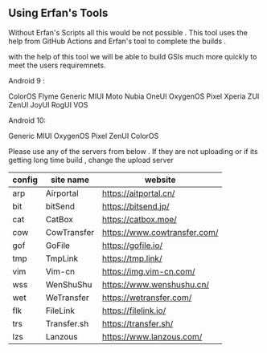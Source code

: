 ## Using Erfan's Tools


Without Erfan's Scripts all this would be not possible . This tool uses the help from GitHub Actions and Erfan's tool to complete the builds . 

with the help of this tool we will be able to build GSIs much more quickly to meet the users requiremnets. 

Android 9 : 

ColorOS Flyme Generic MIUI Moto Nubia OneUI OxygenOS Pixel Xperia ZUI ZenUI JoyUI  RogUI  VOS 

Android 10:

Generic MIUI OxygenOS Pixel ZenUI ColorOS



Please use any of the servers from below . If they are not uploading or if its getting long time build , change the upload server

| config | site name | website |
|  ----  | ----  |  ----  |
|  arp  |  Airportal  |  https://aitportal.cn/ |
|  bit  |  bitSend  |  https://bitsend.jp/ |
|  cat  |  CatBox  |  https://catbox.moe/
|  cow  |  CowTransfer  |  https://www.cowtransfer.com/ |
|  gof  |  GoFile  |  https://gofile.io/ |
|  tmp  |  TmpLink  |  https://tmp.link/ |
|  vim  |  Vim-cn  |  https://img.vim-cn.com/ |
|  wss  |  WenShuShu  |  https://www.wenshushu.cn/ |
|  wet  |  WeTransfer  |  https://wetransfer.com/ |
|  flk  |  FileLink  |  https://filelink.io/ |
|  trs  |  Transfer.sh  |  https://transfer.sh/ |
|  lzs  |  Lanzous  |  https://www.lanzous.com/ |




                   
                         
                        
